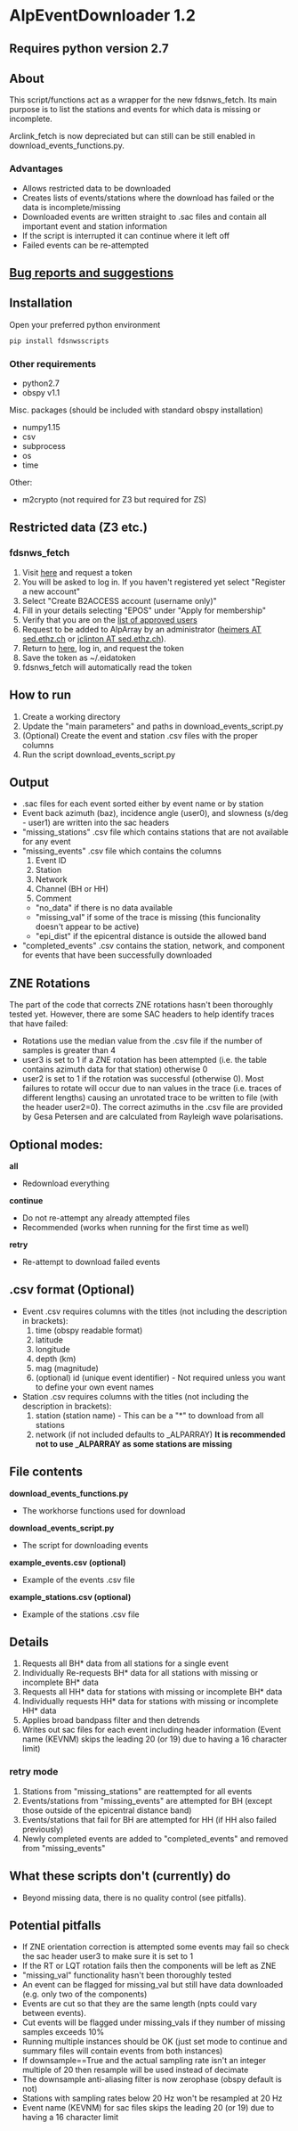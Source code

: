 # AlpEventDownloader 1.2

## Requires python version 2.7

## About

This script/functions act as a wrapper for the new fdsnws_fetch. Its main purpose is to list the stations and events for which data is missing or incomplete.  

Arclink_fetch is now depreciated but can still can be still enabled in download_events_functions.py.

### Advantages
* Allows restricted data to be downloaded
* Creates lists of events/stations where the download has failed or the data is incomplete/missing
* Downloaded events are written straight to .sac files and contain all important event and station information
* If the script is interrupted it can continue where it left off
* Failed events can be re-attempted

## [Bug reports and suggestions](https://github.com/shearwavesplitter/AlpEventDownloader/issues)

## Installation

Open your preferred python environment
```python
pip install fdsnwsscripts
```

### Other requirements
* python2.7
* obspy v1.1

Misc. packages (should be included with standard obspy installation)
* numpy1.15
* csv
* subprocess
* os
* time

Other:
* m2crypto (not required for Z3 but required for ZS)

## Restricted data (Z3 etc.)
### fdsnws_fetch
1. Visit [here](https://geofon.gfz-potsdam.de/eas/) and request a token 
2. You will be asked to log in. If you haven't registered yet select "Register a new account"
3. Select "Create B2ACCESS account (username only)"
4. Fill in your details selecting "EPOS" under "Apply for membership"
5. Verify that you are on the [list of approved users](http://www.alparray.ethz.ch/en/seismic_network/backbone/management/)
6. Request to be added to AlpArray by an administrator ([heimers AT sed.ethz.ch](mailto:heimers@sed.ethz.ch) or [jclinton AT sed.ethz.ch](mailto:jclinton@sed.ethz.ch)). 
7. Return to [here](https://geofon.gfz-potsdam.de/eas/), log in, and request the token
8. Save the token as ~/.eidatoken 
9. fdsnws_fetch will automatically read the token

## How to run

1. Create a working directory
2. Update the "main parameters" and paths in download_events_script.py 
3. (Optional) Create the event and station .csv files with the proper columns
4. Run the script download_events_script.py 

## Output
* .sac files for each event sorted either by event name or by station
* Event back azimuth (baz), incidence angle (user0), and slowness (s/deg - user1) are written into the sac headers
* "missing_stations" .csv file which contains stations that are not available for any event
* "missing_events" .csv file which contains the columns 
  1. Event ID
  2. Station
  3. Network
  4. Channel (BH or HH)
  5. Comment
    * "no_data" if there is no data available
    * "missing_val" if some of the trace is missing (this funcionality doesn't appear to be active)
    * "epi_dist" if the epicentral distance is outside the allowed band
* "completed_events" .csv contains the station, network, and component for events that have been successfully downloaded

## ZNE Rotations
The part of the code that corrects ZNE rotations hasn't been thoroughly tested yet. However, there are some SAC headers to help identify traces that have failed:
* Rotations use the median value from the .csv file if the number of samples is greater than 4
* user3 is set to 1 if a ZNE rotation has been attempted (i.e. the table contains azimuth data for that station) otherwise 0
* user2 is set to 1 if the rotation was successful (otherwise 0). 
Most failures to rotate will occur due to nan values in the trace (i.e. traces of different lengths) causing an unrotated trace to be written to file (with the header user2=0).
The correct azimuths in the .csv file are provided by Gesa Petersen and are calculated from Rayleigh wave polarisations.

## Optional modes:

**all**
 * Redownload everything

**continue**
 * Do not re-attempt any already attempted files 
 * Recommended (works when running for the first time as well)

**retry**
 * Re-attempt to download failed events

## .csv format (Optional)

* Event .csv requires columns with the titles (not including the description in brackets):
  1. time (obspy readable format)
  2. latitude
  3. longitude
  4. depth (km)
  5. mag (magnitude)
  6. (optional) id (unique event identifier) - Not required unless you want to define your own event names
* Station .csv requires columns with the titles (not including the description in brackets):
  1. station (station name) - This can be a "*" to download from all stations
  2. network (if not included defaults to _ALPARRAY) **It is recommended not to use _ALPARRAY as some stations are missing**

## File contents
**download_events_functions.py**
 * The workhorse functions used for download

**download_events_script.py**
 * The script for downloading events

**example_events.csv (optional)**
 * Example of the events .csv file

**example_stations.csv (optional)**
 * Example of the stations .csv file

## Details
1. Requests all BH* data from all stations for a single event
2. Individually Re-requests BH* data for all stations with missing or incomplete BH* data
3. Requests all HH* data for stations with missing or incomplete BH* data
4. Individually requests HH* data for stations with missing or incomplete HH* data
5. Applies broad bandpass filter and then detrends
6. Writes out sac files for each event including header information (Event name (KEVNM) skips the leading 20 (or 19) due to having a 16 character limit)

### retry mode

1. Stations from "missing_stations" are reattempted for all events
2. Events/stations from "missing_events" are attempted for BH (except those outside of the epicentral distance band)
3. Events/stations that fail for BH are attempted for HH (if HH also failed previously)
4. Newly completed events are added to "completed_events" and removed from "missing_events"

## What these scripts **don't** (currently) do
* Beyond missing data, there is no quality control (see pitfalls). 


## Potential pitfalls
* If ZNE orientation correction is attempted some events may fail so check the sac header user3 to make sure it is set to 1
* If the RT or LQT rotation fails then the components will be left as ZNE
* "missing_val" functionality hasn't been thoroughly tested
* An event can be flagged for missing_val but still have data downloaded (e.g. only two of the components)
* Events are cut so that they are the same length (npts could vary between events).
* Cut events will be flagged under missing_vals if they number of missing samples exceeds 10%
* Running multiple instances should be OK (just set mode to continue and summary files will contain events from both instances)
* If downsample==True and the actual sampling rate isn't an integer multiple of 20 then resample will be used instead of decimate
* The downsample anti-aliasing filter is now zerophase (obspy default is not)
* Stations with sampling rates below 20 Hz won't be resampled at 20 Hz
* Event name (KEVNM) for sac files skips the leading 20 (or 19) due to having a 16 character limit
